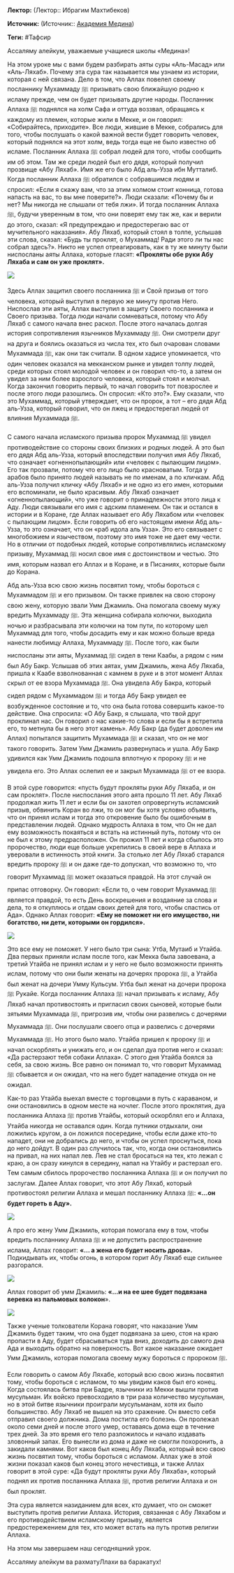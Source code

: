 **Лектор:** (Лектор:: Ибрагим Махтибеков)

**Источник:** (Источник:: [Академия Медина](https://web.medinaschool.org/school/))

**Теги:** #Тафсир

Ассаляму алейкум, уважаемые учащиеся школы «Медина»!


На этом уроке мы с вами будем разбирать аяты суры «Аль-Масад» или «Аль-Ляхаб». Почему эта сура так называется мы узнаем из истории, которая с ней связана. Дело в том, что Аллах повелел своему посланнику Мухаммаду ﷺ призывать свою ближайшую родню к исламу прежде, чем он будет призывать другие народы. Посланник Аллаха ﷺ поднялся на холм Сафа и оттуда воззвал, обращаясь к каждому из племен, которые жили в Мекке, и он говорил: «Собирайтесь, приходите». Все люди, жившие в Мекке, собрались для того, чтобы послушать о какой важной вести будет говорить человек, который поднялся на этот холм, ведь тогда еще не было известно об исламе. Посланник Аллаха ﷺ собрал людей для того, чтобы сообщить им об этом. Там же среди людей был его дядя, который получил прозвище «Абу Ляхаб». Имя же его было Абд аль-Узза ибн Мутталиб. Когда посланник Аллаха ﷺ обратился с собравшимся людям и спросил: «Если я скажу вам, что за этим холмом стоит конница, готова напасть на вас, то вы мне поверите?». Люди сказали: «Почему бы и нет? Мы никогда не слышали от тебя лжи». И тогда посланник Аллаха ﷺ, будучи уверенным в том, что они поверят ему так же, как и верили до этого, сказал: «Я предупреждаю и предостерегаю вас от мучительного наказания». Абу Ляхаб, который стоял в толпе, услышав эти слова, сказал: «Будь ты проклят, о Мухаммад! Ради этого ли ты нас собрал здесь?». Никто не успел отреагировать, как в ту же минуту были ниспосланы аяты Аллаха, которые гласят: **«Прокляты обе руки Абу Ляхаба и сам он уже проклят».**


**![](https://medinaschool.org/files/images/2020/02/9f096281e3c958800926fbb3ece1f089.jpg)**


Здесь Аллах защитил своего посланника ﷺ и Свой призыв от того человека, который выступил в первую же минуту против Него. Ниспослав эти аяты, Аллах выступил в защиту Своего посланника и Своего призыва. Тогда люди начали сомневаться, потому что Абу Ляхаб с самого начала внес раскол. После этого началась долгая история сопротивления язычников Мухаммаду ﷺ. Они смотрели друг на друга и боялись оказаться из числа тех, кто был очарован словами Мухаммада ﷺ, как они так считали. В одном хадисе упоминается, что один человек оказался на мекканском рынке и увидел толпу людей, среди которых стоял молодой человек и он говорил что-то, а затем он увидел за ним более взрослого человека, который стоял и молчал. Когда закончил говорить первый, то начал говорить тот повзрослее и после этого люди разошлись. Он спросил: «Кто это?». Ему сказали, что это Мухаммад, который утверждает, что он пророк, а тот – его дядя Абд аль-Узза, который говорил, что он лжец и предостерегал людей от влияния Мухаммада ﷺ.


С самого начала исламского призыва пророк Мухаммад ﷺ увидел противодействие со стороны своих близких и родных людей. А это был его дядя Абд аль-Узза, который впоследствии получил имя Абу Ляхаб, что означает «огненнопылающий» или «человек с пылающим лицом». Его так прозвали, потому что его лицо было красноватым. Тогда у арабов было принято людей называть не по именам, а по кличкам. Абд аль-Узза получил кличку «Абу Ляхаб» и не одно из его имен, которыми его вспоминали, не было красивым. Абу Ляхаб означает «огненнопылающий», что уже говорит о принадлежности этого лица к Аду. Люди связывали его имя с адским пламенем. Он так и остался в истории и в Коране, где Аллах называет его Абу Ляхабом или «человек с пылающим лицом». Если говорить об его настоящем имени Абд аль-Узза, то это означает, что он «раб идола аль Узза». Это его связывает с многобожием и язычеством, поэтому это имя тоже не дает ему чести. Но в отличии от подобных людей, которые сопротивлялись исламскому призыву, Мухаммад ﷺ носил свое имя с достоинством и честью. Это имя, которым назвал его Аллах и в Коране, и в Писаниях, которые были до Корана.


Абд аль-Узза всю свою жизнь посвятил тому, чтобы бороться с Мухаммадом ﷺ и его призывом. Он также привлек на свою сторону свою жену, которую звали Умм Джамиль. Она помогала своему мужу вредить Мухаммаду ﷺ. Эта женщина собирала колючки, выходила ночью и разбрасывала эти колючки на том пути, по которому шел Мухаммад для того, чтобы досадить ему и как можно больше вреда нанести любимцу Аллаха, Мухаммаду ﷺ. После того, как были ниспосланы эти аяты, Мухаммад ﷺ сидел в тени Каабы, а рядом с ним был Абу Бакр. Услышав об этих аятах, умм Джамиль, жена Абу Ляхаба, пришла к Каабе взволнованная с камнем в руке и в этот момент Аллах скрыл от ее взора Мухаммада ﷺ. Она увидела Абу Бакра, который сидел рядом с Мухаммадом ﷺ и тогда Абу Бакр увидел ее возбужденное состояние и то, что она была готова совершить какое-то действие. Она спросила: «О Абу Бакр, я слышала, что твой друг проклинал нас. Он говорил о нас какие-то слова и если бы я встретила его, то метнула бы в него этот камень». Абу Бакр (да будет доволен им Аллах) попытался защитить Мухаммада ﷺ и сказал, что он не мог такого говорить. Затем Умм Джамиль развернулась и ушла. Абу Бакр удивился как Умм Джамиль подошла вплотную к пророку ﷺ и не увидела его. Это Аллах ослепил ее и закрыл Мухаммада ﷺ от ее взора.


В этой суре говорится: «пусть будут прокляты руки Абу Ляхаба, и он сам проклят». После ниспослания этого аята прошло 11 лет. Абу Ляхаб продолжал жить 11 лет и если бы он захотел опровергнуть исламский призыв, обвинить Коран во лжи, то он мог бы хотя условно объявить, что он принял ислам и тогда это откровение было бы ошибочным в представлении людей. Однако мудрость Аллаха в том, что Он не дал ему возможность покаяться и встать на истинный путь, потому что он не был к этому предрасположен. Он прожил 11 лет и когда сбылось это пророчество, люди еще больше укрепились в своей вере в Аллаха и уверовали в истинность этой книги. За столько лет Абу Ляхаб старался вредить пророку ﷺ и он даже где-то допускал, что возможно то, что говорит Мухаммад ﷺ может оказаться правдой. На этот случай он припас отговорку. Он говорил: «Если то, о чем говорит Мухаммад ﷺ является правдой, то есть День воскрешения и воздаяние за слова и дела, то я откуплюсь и отдам своих детей для того, чтобы спастись от Ада». Однако Аллах говорит: **«Ему не поможет ни его имущество, ни богатство, ни дети, которыми он гордился».**


**![](https://medinaschool.org/files/images/2020/02/9e3da5e24de8c22234fb0996de54851e.jpg)**


Это все ему не поможет. У него было три сына: Утба, Мутаиб и Утайба. Два первых приняли ислам после того, как Мекка была завоевана, а третий Утайба не принял ислам и у него не было возможности принять ислам, потому что они были женаты на дочерях пророка ﷺ, а Утайба был женат на дочери Умму Кульсум. Утба был женат на дочери пророка ﷺ Рукайе. Когда посланник Аллаха ﷺ начал призывать к исламу, Абу Ляхаб начал противостоять и пригласил своих сыновей, которые были зятьями Мухаммада ﷺ, пригрозив им, чтобы они развелись с дочерями Мухаммада ﷺ. Они послушали своего отца и развелись с дочерями Мухаммада ﷺ. Но этого было мало. Утайба пришел к пророку ﷺ и начал оскорблять и унижать его, и он сделал дуа против него и сказал: «Да растерзают тебя собаки Аллаха». С этого дня Утайба боялся за себя, за свою жизнь. Все равно он понимал то, что говорит Мухаммад ﷺ сбывается и он ожидал, что на него будет нападение откуда он не ожидал. 


Как-то раз Утайба выехал вместе с торговцами в путь с караваном, и они остановились в одном месте на ночлег. После этого проклятия, дуа посланника Аллаха ﷺ против Утайбы, который оскорблял его и Аллаха, Утайба никогда не оставался один. Когда путники отдыхали, они ложились кругом, а он ложился посередине, чтобы если даже кто-то нападет, они не добрались до него, и чтобы он успел проснуться, пока до него дойдут. В один раз случилось так, что, когда они остановились на привал, на них напал лев. Лев не стал бросаться на тех, кто лежал с краю, а он сразу кинулся в середину, напал на Утайбу и растерзал его. Тем самым сбилось пророчество посланника Аллаха ﷺ и он получил по заслугам. Далее Аллах говорит, что этот Абу Ляхаб, который противостоял религии Аллаха и мешал посланнику Аллаха ﷺ: **«…он будет гореть в Аду».**


**![](https://medinaschool.org/files/images/2020/02/e31c7d4fd8c57ef46a9d57bbdf81378c.jpg)**


А про его жену Умм Джамиль, которая помогала ему в том, чтобы вредить посланнику Аллаха ﷺ и не допустить распространение ислама, Аллах говорит: **«… а жена его будет носить дрова».** Подкидывать их, чтобы огонь, в котором горит Абу Ляхаб еще сильнее разгорался.


![](https://medinaschool.org/files/images/2020/02/0b23da4f8f803b557fb357bd6e3453e0.jpg)


Аллах говорит об умм Джамиль: **«…и на ее шее будет подвязана веревка из пальмовых волокон**».


![](https://medinaschool.org/files/images/2020/02/6e5e4435bee3c9983dc7758b85458192.jpg)


Также ученые толкователи Корана говорят, что наказание Умм Джамиль будет таким, что она будет подвязана за шею, стоя на краю пропасти в Аду, будет сбрасываться туда вниз, доходить до самого дна Ада и выходить обратно на поверхность. Вот какое наказание ожидает Умм Джамиль, которая помогала своему мужу бороться с пророком ﷺ.


Если говорить о самом Абу Ляхабе, который всю свою жизнь посвятил тому, чтобы бороться с исламом, то мы увидим каков был его конец. Когда состоялась битва при Бадре, язычники из Мекки вышли против мусульман. Их войско превосходило в три раза количество мусульман, но в этой битве язычники проиграли мусульманам, хотя их было большинство. Абу Ляхаб не вышел на это сражение. Он вместо себя отправил своего должника. Дома постигла его болезнь. Он пролежал около семи дней и после этого умер, оставаясь дома еще в течение трех дней. За это время его тело разложилось и начало издавать зловонный запах. Его вынесли из дома и даже не смогли похоронить, а закидали камнями. Вот каков был конец Абу Ляхаба, который всю свою жизнь посвятил тому, чтобы бороться с исламом. Аллах уже в этой жизни показал каков был конец этого нечестивца, и также Аллах говорит в этой суре: «Да будут прокляты руки Абу Ляхаба», который поднял их против посланника Аллаха ﷺ, против религии Аллаха и он был проклят.


Эта сура является назиданием для всех, кто думает, что он сможет выступить против религии Аллаха. История, связанная с Абу Ляхабом и его противодействием исламскому призыву, является предостережением для тех, кто может встать на путь против религии Аллаха.


На этом мы завершаем наш сегодняшний урок.


Ассаляму алейкум ва рахматуЛлахи ва баракатух!

